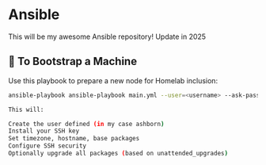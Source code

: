 # Ansible

This will be my awesome Ansible repository!
Update in 2025

## 🧪 To Bootstrap a Machine

Use this playbook to prepare a new node for Homelab inclusion:

```bash
ansible-playbook ansible-playbook main.yml --user=<username> --ask-pass --ask-become-pass --tags base,users -l <host>

This will:

Create the user defined (in my case ashborn)
Install your SSH key
Set timezone, hostname, base packages
Configure SSH security
Optionally upgrade all packages (based on unattended_upgrades)
